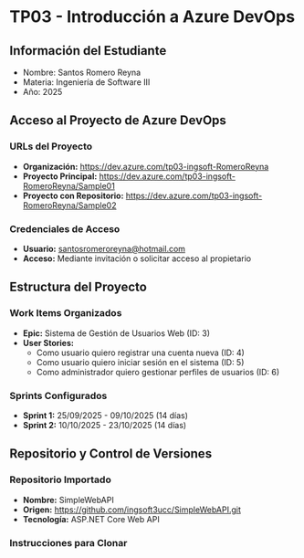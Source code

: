 # TP03 - Introducción a Azure DevOps

## Información del Estudiante
- Nombre: Santos Romero Reyna
- Materia: Ingeniería de Software III
- Año: 2025

## Acceso al Proyecto de Azure DevOps

### URLs del Proyecto
- **Organización:** https://dev.azure.com/tp03-ingsoft-RomeroReyna
- **Proyecto Principal:** https://dev.azure.com/tp03-ingsoft-RomeroReyna/Sample01
- **Proyecto con Repositorio:** https://dev.azure.com/tp03-ingsoft-RomeroReyna/Sample02

### Credenciales de Acceso
- **Usuario:** santosromeroreyna@hotmail.com
- **Acceso:** Mediante invitación o solicitar acceso al propietario

## Estructura del Proyecto

### Work Items Organizados
- **Epic:** Sistema de Gestión de Usuarios Web (ID: 3)
- **User Stories:**
  - Como usuario quiero registrar una cuenta nueva (ID: 4)
  - Como usuario quiero iniciar sesión en el sistema (ID: 5) 
  - Como administrador quiero gestionar perfiles de usuarios (ID: 6)

### Sprints Configurados
- **Sprint 1:** 25/09/2025 - 09/10/2025 (14 días)
- **Sprint 2:** 10/10/2025 - 23/10/2025 (14 días)

## Repositorio y Control de Versiones

### Repositorio Importado
- **Nombre:** SimpleWebAPI
- **Origen:** https://github.com/ingsoft3ucc/SimpleWebAPI.git
- **Tecnología:** ASP.NET Core Web API

### Instrucciones para Clonar
```bash
